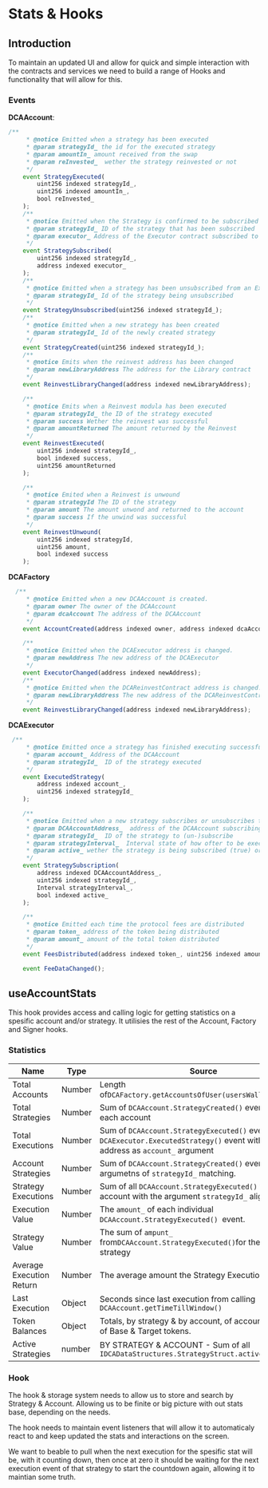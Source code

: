 <!-- @format -->

# Stats & Hooks

## Introduction

To maintain an updated UI and allow for quick and simple interaction with the contracts and services we need to build a range of Hooks and functionality that will allow for this.

### Events

**DCAAccount**:

```typescript
/**
     * @notice Emitted when a strategy has been executed
     * @param strategyId_ the id for the executed strategy
     * @param amountIn_ amount received from the swap
     * @param reInvested_  wether the strategy reinvested or not
     */
    event StrategyExecuted(
        uint256 indexed strategyId_,
        uint256 indexed amountIn_,
        bool reInvested_
    );
    /**
     * @notice Emitted when the Strategy is confirmed to be subscribed to an Executor
     * @param strategyId_ ID of the strategy that has been subscribed
     * @param executor_ Address of the Executor contract subscribed to
     */
    event StrategySubscribed(
        uint256 indexed strategyId_,
        address indexed executor_
    );
    /**
     * @notice Emitted when a strategy has been unsubscribed from an Executor
     * @param strategyId_ Id of the strategy being unsubscribed
     */
    event StrategyUnsubscribed(uint256 indexed strategyId_);
    /**
     * @notice Emitted when a new strategy has been created
     * @param strategyId_ Id of the newly created strategy
     */
    event StrategyCreated(uint256 indexed strategyId_);
    /**
     * @notice Emits when the reinvest address has been changed
     * @param newLibraryAddress The address for the Library contract
     */
    event ReinvestLibraryChanged(address indexed newLibraryAddress);

    /**
     * @notice Emits when a Reinvest modula has been executed
     * @param strategyId_ the ID of the strategy executed
     * @param success Wether the reinvest was successful
     * @param amountReturned The amount returned by the Reinvest
     */
    event ReinvestExecuted(
        uint256 indexed strategyId_,
        bool indexed success,
        uint256 amountReturned
    );

    /**
     * @notice Emited when a Reinvest is unwound
     * @param strategyId The ID of the strategy
     * @param amount The amount unwond and returned to the account
     * @param success If the unwind was successful
     */
    event ReinvestUnwound(
        uint256 indexed strategyId,
        uint256 amount,
        bool indexed success
    );
```

**DCAFactory**

```typescript
  /**
     * @notice Emitted when a new DCAAccount is created.
     * @param owner The owner of the DCAAccount
     * @param dcaAccount The address of the DCAAccount
     */
    event AccountCreated(address indexed owner, address indexed dcaAccount);

    /**
     * @notice Emitted when the DCAExecutor address is changed.
     * @param newAddress The new address of the DCAExecutor
     */
    event ExecutorChanged(address indexed newAddress);
    /**
     * @notice Emitted when the DCAReinvestContract address is changed.
     * @param newLibraryAddress The new address of the DCAReinvestContract
     */
    event ReinvestLibraryChanged(address indexed newLibraryAddress);
```

**DCAExecutor**

```typescript
 /**
     * @notice Emitted once a strategy has finished executing successfully
     * @param account_ Address of the DCAAccount
     * @param strategyId_  ID of the strategy executed
     */
    event ExecutedStrategy(
        address indexed account_,
        uint256 indexed strategyId_
    );

    /**
     * @notice Emitted when a new strategy subscribes or unsubscribes to the executor
     * @param DCAAccountAddress_  address of the DCAAccount subscribing
     * @param strategyId_  ID of the strategy to (un-)subscribe
     * @param strategyInterval_  Interval state of how ofter to be executed
     * @param active_ wether the strategy is being subscribed (true) or unsubscribed (false)
     */
    event StrategySubscription(
        address indexed DCAAccountAddress_,
        uint256 indexed strategyId_,
        Interval strategyInterval_,
        bool indexed active_
    );

    /**
     * @notice Emitted each time the protocol fees are distributed
     * @param token_ address of the token being distributed
     * @param amount_ amount of the total token distributed
     */
    event FeesDistributed(address indexed token_, uint256 indexed amount_);

    event FeeDataChanged();
```

## useAccountStats

This hook provides access and calling logic for getting statistics on a spesific account and/or strategy. It utilisies the rest of the Account, Factory and Signer hooks.

### Statistics

| Name | Type | Source |
|----|----|----|
| Total Accounts | Number | Length of`DCAFactory.getAccountsOfUser(usersWalletAddress_)` |
| Total Strategies | Number | Sum of `DCAAccount.StrategyCreated()` event’s from each account |
| Total Executions | Number | Sum of `DCAAccount.StrategyExecuted()` events or `DCAExecutor.ExecutedStrategy()` event with Account address as `account_` argument |
| Account Strategies | Number | Sum of `DCAAccount.StrategyCreated()` events with argumetns of `strategyId_` matching. |
| Strategy Executions | Number | Sum of all `DCAAccount.StrategyExecuted()` from an account with the argument `strategyId_` aligning |
| Execution Value | Number | The `amount_` of each individual `DCAAccount.StrategyExecuted() `event. |
| Strategy Value | Number | The sum of `ampunt_ `from`DCAAccount.StrategyExecuted()`for the spesific strategy |
| Average Execution Return | Number | The average amount the Strategy Execution yields. |
| Last Execution | Object | Seconds since last execution from calling `DCAAccount.getTimeTillWindow() ` |
| Token Balances | Object | Totals, by strategy & by account, of account holdings of Base & Target tokens. |
| Active Strategies | number | BY STRATEGY & ACCOUNT - Sum of all `IDCADataStructures.StrategyStruct.active` |

### Hook

The hook & storage system needs to allow us to store and search by Strategy & Account. Allowing us to be finite or big picture with out stats base, depending on the needs.

The hook needs to maintain event listeners that will allow it to automaticaly react to and keep updated the stats and interactions on the screen.  


We want to beable to pull when the next execution for the spesific stat will be, with it counting down, then once at zero it should be waiting for the next execution event of that strategy to start the countdown again, allowing it to maintian some truth. 